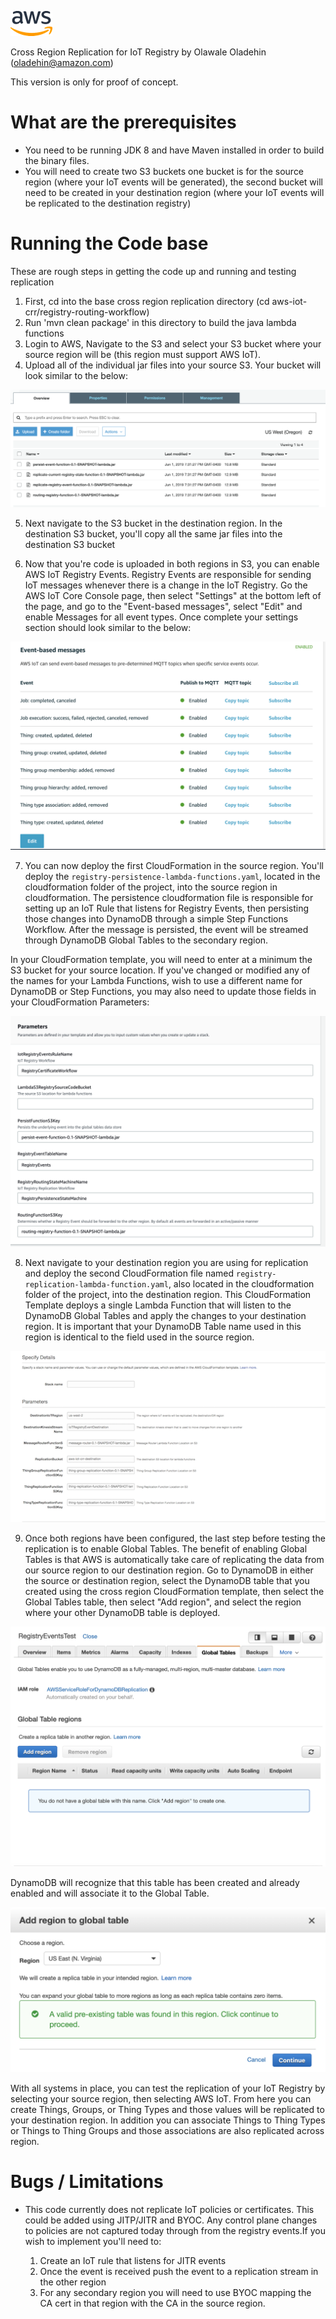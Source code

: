 ![img/aws_new_logo.png](img/aws_new_logo.png)

Cross Region Replication for IoT Registry
by Olawale Oladehin (oladehin@amazon.com)

This version is only for proof of concept.

# What are the prerequisites
* You need to be running JDK 8 and have Maven installed in order to build the binary files.
* You will need to create two S3 buckets one bucket is for the source region (where your IoT events will be generated), the second bucket will need to be created in your destination region (where your IoT events will be replicated to the destination registry)

# Running the Code base
These are rough steps in getting the code up and running and testing replication

1) First, cd into the base cross region replication directory (cd aws-iot-crr/registry-routing-workflow)
2) Run 'mvn clean package' in this directory to build the java lambda functions
3) Login to AWS, Navigate to the S3 and select your S3 bucket where your source region will be (this region must support AWS IoT). 
4) Upload  all of the individual jar files into your source S3. Your bucket will look similar to the below:


![img/source-region-bucket.png](img/s3-bucket-lambda-zip.png)


5) Next navigate to the S3 bucket in the destination region. In the destination S3 bucket, you'll copy all the same jar files into the destination S3 bucket

6) Now that you're code is uploaded in both regions in S3, you can enable AWS IoT Registry Events. Registry Events are responsible for sending IoT messages whenever there is a change in the IoT Registry. Go the AWS IoT Core Console page, then select "Settings" at the bottom left of the page, and go to the "Event-based messages", select "Edit" and enable Messages for all event types. Once complete your settings section should look similar to the below:

![img/source-region-bucket.png](img/aws-iot-registryevents-settings.png)

7) You can now deploy the first CloudFormation in the source region. You'll deploy the `registry-persistence-lambda-functions.yaml`, located in the cloudformation folder of the project, into the source region in cloudformation. The persistence cloudformation file is responsible for setting up an IoT Rule that listens for Registry Events, then persisting those changes into DynamoDB through a simple Step Functions Workflow. After the message is persisted, the event will be streamed through DynamoDB Global Tables to the secondary region.

In your CloudFormation template, you will need to enter at a minimum the S3 bucket for your source location. If you've changed or modified any of the names for your Lambda Functions, wish to use a different name for DynamoDB or Step Functions, you may also need to update those fields in your CloudFormation Parameters:

 ![img/source-yaml.png](img/source-yaml.png)


8) Next navigate to your destination region you are using for replication and deploy the second CloudFormation file named `registry-replication-lambda-function.yaml`, also located in the cloudformation folder of the project, into the destination region. This CloudFormation Template deploys a single Lambda Function that will listen to the DynamoDB Global Tables and apply the changes to your destination region. It is important that your DynamoDB Table name used in this region is identical to the field used in the source region.

 ![img/destination-yaml.png](img/destination-yaml.png)

9) Once both regions have been configured, the last step before testing the replication is to enable Global Tables. The benefit of enabling Global Tables is that AWS is automatically take care of replicating the data from our source region to our destination region. Go to DynamoDB in either the source or destination region, select the DynamoDB table that you created using the cross region CloudFormation template, then select the Global Tables table, then select "Add region", and select the region where your other DynamoDB table is deployed. 

 ![img/destination-yaml.png](img/add-dynamodb-region.png)

DynamoDB will recognize that this table has been created and already enabled and will associate it to the Global Table.

 ![img/destination-yaml.png](img/existing-dynamodb-table.png)

With all systems in place, you can test the replication of your IoT Registry by selecting your source region, then selecting AWS IoT. From here you can create Things, Groups, or Thing Types and those values will be replicated to your destination region. In addition you can associate Things to Thing Types or Things to Thing Groups and those associations are also replicated across region. 

# Bugs / Limitations
* This code currently does not replicate IoT policies or certificates. This could be added using JITP/JITR and BYOC. Any control plane changes to policies are not captured today through from the registry events.If you wish to implement you'll need to:

   1) Create an IoT rule that listens for JITR events
   2) Once the event is received push the event to a replication stream in the other region
   3) For any secondary region you will need to use BYOC mapping the CA cert in that region with the CA in the source region.
